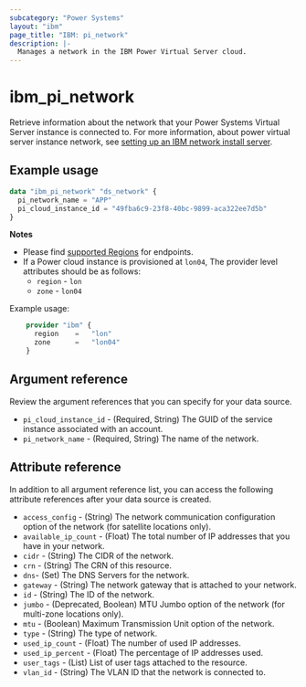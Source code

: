 ```yaml
---
subcategory: "Power Systems"
layout: "ibm"
page_title: "IBM: pi_network"
description: |-
  Manages a network in the IBM Power Virtual Server cloud.
---
```


# ibm_pi_network
Retrieve information about the network that your Power Systems Virtual Server instance is connected to. For more information, about power virtual server instance network, see [setting up an IBM network install server](https://cloud.ibm.com/docs/power-iaas?topic=power-iaas-configuring-subnet).

## Example usage
```terraform
data "ibm_pi_network" "ds_network" {
  pi_network_name = "APP"
  pi_cloud_instance_id = "49fba6c9-23f8-40bc-9899-aca322ee7d5b"
}
```

**Notes**
- Please find [supported Regions](https://cloud.ibm.com/apidocs/power-cloud#endpoint) for endpoints.
- If a Power cloud instance is provisioned at `lon04`, The provider level attributes should be as follows:
  - `region` - `lon`
  - `zone` - `lon04`
  
Example usage:
```terraform
    provider "ibm" {
      region    =   "lon"
      zone      =   "lon04"
    }
  ```
  
## Argument reference
Review the argument references that you can specify for your data source. 

- `pi_cloud_instance_id` - (Required, String) The GUID of the service instance associated with an account.
- `pi_network_name` - (Required, String) The name of the network.

## Attribute reference
In addition to all argument reference list, you can access the following attribute references after your data source is created. 

- `access_config` - (String) The network communication configuration option of the network (for satellite locations only).
- `available_ip_count` - (Float) The total number of IP addresses that you have in your network.
- `cidr` - (String) The CIDR of the network.
- `crn` - (String) The CRN of this resource.
- `dns`- (Set) The DNS Servers for the network.
- `gateway` - (String) The network gateway that is attached to your network.
- `id` - (String) The ID of the network.
- `jumbo` - (Deprecated, Boolean) MTU Jumbo option of the network (for multi-zone locations only).
- `mtu` - (Boolean) Maximum Transmission Unit option of the network.
- `type` - (String) The type of network.
- `used_ip_count` - (Float) The number of used IP addresses.
- `used_ip_percent` - (Float) The percentage of IP addresses used.
- `user_tags` - (List) List of user tags attached to the resource.
- `vlan_id` - (String) The VLAN ID that the network is connected to.
